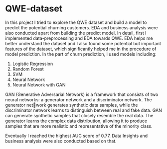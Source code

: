 # QWE-dataset
In this project I tried to explore the QWE dataset and build a model to predict the potential churning customers. EDA and business analysis were also conducted apart from building the predict model.
In detail, first I implemented data-preprocessing and EDA towards QWE. EDA helps me better understand the dataset and I also found some potential but important features of the dataset, which significantly helped me in the procedure of model prediction.
In the part of churn prediction, I used models including:
1. Logistic Regression
2. Random Forest
3. SVM
4. Neural Network
5. Neural Network with GAN

GAN (Generative Adversarial Network) is a framework that consists of two neural networks: a generator network and a discriminator network. The generator network generates synthetic data samples, while the discriminator network learns to distinguish between real and fake data. GAN can generate synthetic samples that closely resemble the real data. The generator learns the complex data distribution, allowing it to produce samples that are more realistic and representative of the minority class.

Eventually I reached the highest AUC score of 0.77. Data Insights and business analysis were also conducted based on that.
